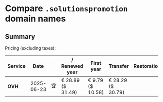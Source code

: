 # Compare `.solutionspromotion` domain names

## Summary

Pricing (excluding taxes):

| Service | Date |  | / Renewed year | First year | Transfer | Restoration |
|--|--|--|--|--|--|--|
| **OVH** | 2025-06-23 | 🏆 | € 28.89<br>($ 31.49) | € 9.79<br>($ 10.58) | € 28.29<br>($ 30.79) |  |
